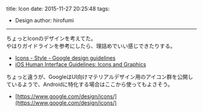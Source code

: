 title: Icon
date: 2015-11-27 20:25:48
tags:
- Design
author: hirofumi

---
ちょっとIconのデザインを考えてた。  
やはりガイドラインを参考にしたら、理詰めでいい感じできたりする。

-   [Icons - Style - Google design guidelines](https://www.google.com/design/spec/style/icons.html)
-   [iOS Human Interface Guidelines: Icons and Graphics](https://developer.apple.com/library/ios/documentation/UserExperience/Conceptual/MobileHIG/Iconography.html)

ちょっと違うが、GoogleはUI向けマテリアルデザイン用のアイコン群を公開しているようで、Androidに特化する場合はここから使ってもよさそう。

-   [https://www.google.com/design/icons/](https://www.google.com/design/icons/)